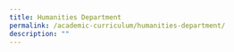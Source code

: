 ```yaml
---
title: Humanities Department
permalink: /academic-curriculum/humanities-department/
description: ""
---
```

